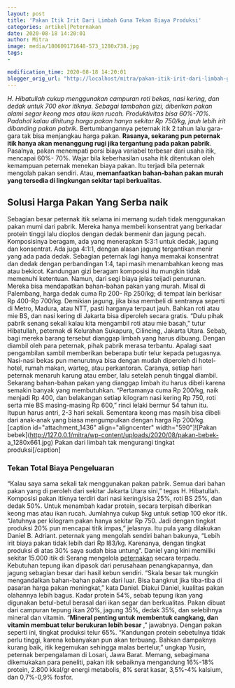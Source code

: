 ```yaml
---
layout: post
title: 'Pakan Itik Irit Dari Limbah Guna Tekan Biaya Produksi'
categories: artikel|Peternakan
date: 2020-08-18 14:20:01
author: Mitra
image: media/180609171648-573_1280x738.jpg
tags:
- 

modification_time: 2020-08-18 14:20:01
blogger_orig_url: "http://localhost/mitra/pakan-itik-irit-dari-limbah-guna.html"
---
```


_H. Hibatullah cukup menggunakan campuran roti bekas, nasi kering, dan dedak
untuk 700 ekor itiknya. Sebagai tambahan gizi, diberikan pakan alami segar
keong mas atau ikan rucah. Produktivitas bisa 60%-70%. Padahal kalau dihitung
harga pakan hanya sekitar Rp 750/kg, jauh lebih irit dibanding pakan pabrik._
Bertumbangannya peternak itik 2 tahun lalu gara-gara tak bisa menjangkau harga
pakan. **Rasanya, sekarang pun peternak itik hanya akan menanggung rugi jika
tergantung pada pakan pabrik**. Pasalnya, pakan menempati porsi biaya variabel
terbesar dari usaha itik, mencapai 60%- 70%. Wajar bila keberhasilan usaha
itik ditentukan oleh kemampuan peternak menekan biaya pakan. Itu terjadi bila
peternak mengolah pakan sendiri. Atau, **memanfaatkan bahan-bahan pakan murah
yang tersedia di lingkungan sekitar tapi berkualitas**.

## Solusi Harga Pakan Yang Serba naik

Sebagian besar peternak itik selama ini memang sudah tidak menggunakan pakan
mumi dari pabrik. Mereka hanya membeli konsentrat yang berkadar protein tinggi
lalu dioplos dengan dedak bermenir dan jagung pecah. Komposisinya beragam, ada
yang menerapkan 5:3:1 untuk dedak, jagung dan konsentrat. Ada juga 4:1:1,
dengan alasan jagung tergantikan menir yang ada pada dedak. Sebagian peternak
lagi hanya memakai konsentrat dan dedak dengan perbandingan 1:4, tapi masih
menambahkan keong mas atau bekicot. Kandungan gizi beragam komposisi itu
mungkin tidak memenuhi ketentuan. Namun, dari segi biaya jelas teijadi
penurunan. Mereka bisa mendapatkan bahan-bahan pakan yang murah. Misal di
Palembang, harga dedak cuma Rp 200- Rp 250/kg; di tempat lain berkisar Rp
400-Rp 700/kg. Demikian jagung, jika bisa membeli di sentranya seperti di
Metro, Madura, atau NTT, pasti harganya terpaut jauh. Bahkan roti atau mie BS,
dan nasi kering di Jakarta bisa diperoleh secara gratis. “Dulu pihak pabrik
senang sekali kalau kita mengambil roti atau mie basah,” tutur Hibatullah,
peternak di Kelurahan Sukapura, Cilincing, Jakarta Utara. Sebab, bagi mereka
barang tersebut dianggap limbah yang harus dibuang. Dengan diambil oleh para
peternak, pihak pabrik merasa terbantu. Apalagi saat pengambilan sambil
memberikan beberapa butir telur kepada petugasnya. Nasi-nasi bekas pun
menurutnya bisa dengan mudah diperoleh di hotel-hotel, rumah makan, warteg,
atau perkantoran. Caranya, setiap hari peternak menaruh karung atau ember,
lalu setelah penuh tinggal diambil. Sekarang bahan-bahan pakan yang dianggap
limbah itu harus dibeli karena semakin banyak yang membutuhkan. “Pertamanya
cuma Rp 200/kg, naik menjadi Rp 400, dan belakangan setiap kilogram nasi
kering Rp 750, roti serta mie BS masing-masing Rp 600,” rinci lelaki bermur 54
tahun itu. Itupun harus antri, 2-3 hari sekali. Sementara keong mas masih bisa
dibeli dari anak-anak yang biasa mengumpulkan dengan harga Rp 200/kg. [caption
id="attachment_1436" align="aligncenter" width="590"]![Pakan
bebek](http://127.0.0.1/mitra/wp-content/uploads/2020/08/pakan-bebek-
a_1280x661.jpg) Pakan dari limbah tak mengurangi tingkat produksi[/caption]

### Tekan Total Biaya Pengeluaran

“Kalau saya sama sekali tak menggunakan pakan pabrik. Semua dari bahan pakan
yang di peroleh dari sekitar Jakarta Utara sini,” tegas H. Hibatullah.
Komposisi pakan itiknya terdiri dari nasi kering/sisa 25%, roti BS 25%, dan
dedak 50%. Untuk menambah kadar protein, secara terpisah diberikan keong mas
atau ikan rucah. Jumlahnya cukup 5kg untuk setiap 100 ekor itik. “Jatuhnya per
kilogram pakan hanya sekitar Rp 750. Jadi dengan tingkat produksi 20% pun
mencapai titik impas,” jelasnya. Itu pula yang dilakukan Daniel B. Adriant.
peternak yang mengolah sendiri bahan bakunya, “Lebih irit biaya pakan tidak
lebih dari Rp l83/kg. Karenanya, dengan tingkat produksi di atas 30% saya
sudah bisa untung”. Daniel yang kini memiliki sekitar 15.000 itik di Serang
mengelola [peternakan](http://127.0.0.1/mitra/peternakan "peternakan") secara
terpadu. Kebutuhan tepung ikan dipasok dari perusahaan penangkapannya, dan
jagung sebagian besar dari hasil kebun sendiri. “Skala besar tak mungkin
mengandalkan bahan-bahan pakan dari luar. Bisa bangkrut jika tiba-tiba di
pasaran harga pakan meningkat,” kata Daniel. Diakui Daniel, kualitas pakan
olahannya lebih bagus. Kadar protein 54%, sebab tepung ikan yang digunakan
betul-betul berasal dari ikan segar dan berkualitas. Pakan dibuat dari
campuran tepung ikan 20%, jagung 35%, dedak 35%, dan selebihnya mineral dan
vitamin. “**Mineral penting untuk membentuk cangkang, dan vitamin membuat
telur berukuran lebih besar** ,” jawabnya. Dengan pakan seperti ini, tingkat
produksi telur 65%. “Kandungan protein sebetulnya tidak perlu tinggi, karena
kebanyakan pun akan terbuang. Bahkan dampaknya kurang baik, itik kegemukan
sehingga malas bertelur,” ungkap Yusin, peternak berpengalaman di Losari, Jawa
Barat. Memang, sebagimana dikemukakan para peneliti, pakan itik sebaiknya
mengandung 16%-18% protein, 2.800 kkal/gr energi metabolis, 8% serat kasar,
3,5%-4% kalsium, dan 0,7%-0,9% fosfor.


